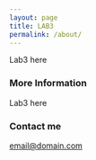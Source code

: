 ```yaml
---
layout: page
title: LAB3
permalink: /about/
---
```


Lab3 here

### More Information

Lab3 here

### Contact me

[email@domain.com](mailto:email@domain.com)